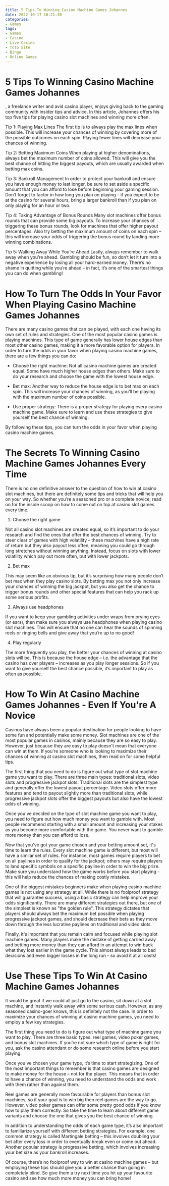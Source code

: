 ```yaml
---
title: 5 Tips To Winning Casino Machine Games Johannes
date: 2022-10-17 16:21:30
categories:
- Games
tags:
- Games
- Casino
- Live Casino
- Toto Site
- Bingo
- Online Games
---
```



#  5 Tips To Winning Casino Machine Games Johannes
, a freelance writer and avid casino player, enjoys giving back to the gaming community with insider tips and advice. In this article, Johannes offers his top five tips for playing casino slot machines and winning more often.

Tip 1: Playing Max Lines
The first tip is to always play the max lines when possible. This will increase your chances of winning by covering more of the possible outcomes on each spin. Playing fewer lines will decrease your chances of winning.

Tip 2: Betting Maximum Coins
When playing at higher denominations, always bet the maximum number of coins allowed. This will give you the best chance of hitting the biggest payouts, which are usually awarded when betting max coins.

Tip 3: Bankroll Management
In order to protect your bankroll and ensure you have enough money to last longer, be sure to set aside a specific amount that you can afford to lose before beginning your gaming session. Don’t forget to factor in how long you plan on playing – if you expect to be at the casino for several hours, bring a larger bankroll than if you plan on only playing for an hour or two.

Tip 4: Taking Advantage of Bonus Rounds
Many slot machines offer bonus rounds that can provide some big payouts. To increase your chances of triggering these bonus rounds, look for machines that offer higher payout percentages. Also try betting the maximum amount of coins on each spin – this will increase your odds of triggering the bonus round by landing more winning combinations.

Tip 5: Walking Away While You’re Ahead
Lastly, always remember to walk away when you’re ahead. Gambling should be fun, so don’t let it turn into a negative experience by losing all your hard-earned money. There’s no shame in quitting while you’re ahead – in fact, it’s one of the smartest things you can do when gambling!

#  How To Turn The Odds In Your Favor When Playing Casino Machine Games Johannes 

There are many casino games that can be played, with each one having its own set of rules and strategies. One of the most popular casino games is playing machines. This type of game generally has lower house edges than most other casino games, making it a more favorable option for players. In order to turn the odds in your favor when playing casino machine games, there are a few things you can do:

- Choose the right machine: Not all casino machine games are created equal. Some have much higher house edges than others. Make sure to do your research and choose the game with the lowest house edge.

- Bet max: Another way to reduce the house edge is to bet max on each spin. This will increase your chances of winning, as you’ll be playing with the maximum number of coins possible.

- Use proper strategy: There is a proper strategy for playing every casino machine game. Make sure to learn and use these strategies to give yourself the best chance of winning.

By following these tips, you can turn the odds in your favor when playing casino machine games.

#  The Secrets To Winning Casino Machine Games Johannes Every Time 

There is no one definitive answer to the question of how to win at casino slot machines, but there are definitely some tips and tricks that will help you on your way. So whether you’re a seasoned pro or a complete novice, read on for the inside scoop on how to come out on top at casino slot games every time.

1. Choose the right game 

Not all casino slot machines are created equal, so it’s important to do your research and find the ones that offer the best chances of winning. Try to steer clear of games with high volatility – these machines have a high rate of return but they also payout less often, meaning you could go through long stretches without winning anything. Instead, focus on slots with lower volatility which pay out more often, but with lower jackpots.

2. Bet max 

This may seem like an obvious tip, but it’s surprising how many people don’t bet max when they play casino slots. By betting max you not only increase your chances of winning the big jackpot, but you also get the chance to trigger bonus rounds and other special features that can help you rack up some serious profits.

3. Always use headphones 

If you want to keep your gambling activities under wraps from prying eyes (or ears), then make sure you always use headphones when playing casino slot machines. This will ensure that no one can hear the sounds of spinning reels or ringing bells and give away that you’re up to no good!

4. Play regularly 

The more frequently you play, the better your chances of winning at casino slots will be. This is because the house edge – i.e. the advantage that the casino has over players – increases as you play longer sessions. So if you want to give yourself the best chance possible, it’s important to play as often as possible.

#  How To Win At Casino Machine Games Johannes - Even If You're A Novice 

Casinos have always been a popular destination for people looking to have some fun and potentially make some money. Slot machines are one of the most popular games in casinos, mainly because they are so easy to play. However, just because they are easy to play doesn't mean that everyone can win at them. If you're someone who is looking to maximize their chances of winning at casino slot machines, then read on for some helpful tips.

The first thing that you need to do is figure out what type of slot machine game you want to play. There are three main types: traditional slots, video slots and progressive jackpot slots. Traditional slots are the simplest type and generally offer the lowest payout percentage. Video slots offer more features and tend to payout slightly more than traditional slots, while progressive jackpot slots offer the biggest payouts but also have the lowest odds of winning.

Once you've decided on the type of slot machine game you want to play, you need to figure out how much money you want to gamble with. Most people recommend starting with a small amount and increasing your stakes as you become more comfortable with the game. You never want to gamble more money than you can afford to lose.

Now that you've got your game chosen and your betting amount set, it's time to learn the rules. Every slot machine game is different, but most will have a similar set of rules. For instance, most games require players to bet on all paylines in order to qualify for the jackpot; others may require players to land specific symbols on a specific payline in order to win the big prize. Make sure you understand how the game works before you start playing - this will help reduce the chances of making costly mistakes.

One of the biggest mistakes beginners make when playing casino machine games is not using any strategy at all. While there is no foolproof strategy that will guarantee success, using a basic strategy can help improve your odds significantly. There are many different strategies out there, but one of the simplest is known as "the golden rule". This strategy dictates that players should always bet the maximum bet possible when playing progressive jackpot games, and should decrease their bets as they move down through the less lucrative paylines on traditional and video slots.

Finally, it's important that you remain calm and focused while playing slot machine games. Many players make the mistake of getting carried away and betting more money than they can afford in an attempt to win back what they lost earlier in the game cycle. This almost always leads to bad decisions and even bigger losses in the long run - so avoid it at all costs!

#  Use These Tips To Win At Casino Machine Games Johannes

It would be great if we could all just go to the casino, sit down at a slot machine, and instantly walk away with some serious cash. However, as any seasoned casino-goer knows, this is definitely not the case. In order to maximize your chances of winning at casino machine games, you need to employ a few key strategies.

The first thing you need to do is figure out what type of machine game you want to play. There are three basic types: reel games, video poker games, and bonus slot machines. If you’re not sure which type of game is right for you, ask the casino attendant or do some research online before you start playing.

Once you’ve chosen your game type, it’s time to start strategizing. One of the most important things to remember is that casino games are designed to make money for the house – not for the player. This means that in order to have a chance of winning, you need to understand the odds and work with them rather than against them.

Reel games are generally more favourable for players than bonus slot machines, so if your goal is to win big then reel games are the way to go. However, video poker games can offer some pretty good odds if you know how to play them correctly. So take the time to learn about different game variants and choose the one that gives you the best chance of winning.

In addition to understanding the odds of each game type, it’s also important to familiarize yourself with different betting strategies. For example, one common strategy is called Martingale betting – this involves doubling your bet after every loss in order to eventually break even or come out ahead. Another popular strategy is progressive betting, which involves increasing your bet size as your bankroll increases.

Of course, there’s no foolproof way to win at casino machine games – but employing these tips should give you a better chance than going in completely blind. So give them a try next time you hit up your favourite casino and see how much more money you can bring home!
